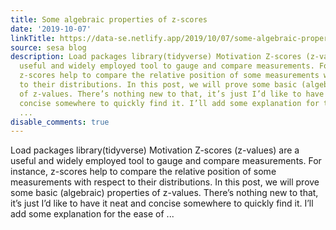 ```yaml
---
title: Some algebraic properties of z-scores
date: '2019-10-07'
linkTitle: https://data-se.netlify.app/2019/10/07/some-algebraic-properties-of-z-scores/
source: sesa blog
description: Load packages library(tidyverse) Motivation Z-scores (z-values) are a
  useful and widely employed tool to gauge and compare measurements. For instance,
  z-scores help to compare the relative position of some measurements with respect
  to their distributions. In this post, we will prove some basic (algebraic) properties
  of z-values. There’s nothing new to that, it’s just I’d like to have it neat and
  concise somewhere to quickly find it. I’ll add some explanation for the ease of
  ...
disable_comments: true
---
```

Load packages library(tidyverse) Motivation Z-scores (z-values) are a useful and widely employed tool to gauge and compare measurements. For instance, z-scores help to compare the relative position of some measurements with respect to their distributions. In this post, we will prove some basic (algebraic) properties of z-values. There’s nothing new to that, it’s just I’d like to have it neat and concise somewhere to quickly find it. I’ll add some explanation for the ease of ...